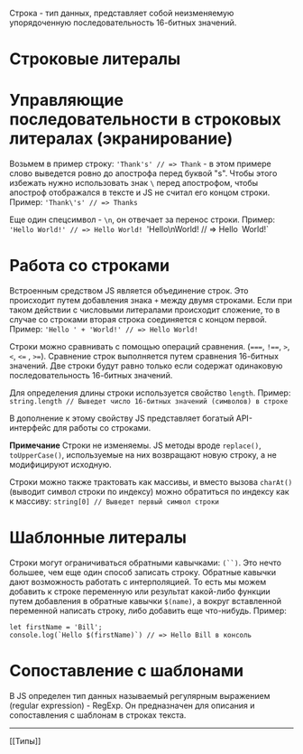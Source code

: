Строка - тип данных, представляет собой неизменяемую упорядоченную последовательность 16-битных значений.
# Строковые литералы
# Управляющие последовательности в строковых литералах (экранирование)
Возьмем в пример строку:
`'Thank's' // => Thank` - в этом примере слово выведется ровно до апострофа перед буквой "s". Чтобы этого избежать нужно использовать знак `\` перед апострофом, чтобы апостроф отображался в тексте и JS не считал его концом строки. 
Пример:
`'Thank\'s' // => Thanks`

Еще один спецсимвол - `\n`, он отвечает за перенос строки. 
Пример:
`'Hello World!' // => Hello World!
`'Hello\nWorld! // => Hello`
				   `World!`

# Работа со строками
Встроенным средством JS является объединение строк. Это происходит путем добавления знака `+` между двумя строками. Если при таком действии с числовыми литералами происходит сложение, то в случае со строками вторая строка соединяется с концом первой. 
Пример:
`'Hello ' + 'World!' // => Hello World!`

Строки можно сравнивать с помощью операций сравнения. (`===`, `!==`, `>`, `<`, `<=` , `>=`). Сравнение строк выполняется путем сравнения 16-битных значений. Две строки будут равно только если содержат одинаковую последовательность 16-битных значений.

Для определения длины строки используется свойство `length`.
Пример:
`string.length // Выведет число 16-битных значений (символов) в строке`

В дополнение к этому свойству JS представляет богатый API-интерфейс для работы со строками.

**Примечание**
Строки не изменяемы. JS методы вроде `replace()`, `toUpperCase()`, используемые на них возвращают новую строку, а не модифицируют исходную.

Строки можно также трактовать как массивы, и вместо вызова `charAt()` (выводит символ строки по индексу) можно обратиться по индексу как к массиву:
`string[0] // Выведет первый символ строки`

# Шаблонные литералы
Строки могут ограничиваться обратными кавычками: `(``)`. Это нечто большее, чем еще один способ записать строку. Обратные кавычки дают возможность работать с интерполяцией. То есть мы можем добавить к строке переменную или результат какой-либо функции путем добавления в обратные кавычки `$(name)`, а вокруг вставленной переменной написать строку, либо добавить еще что-нибудь.
Пример:
```
let firstName = 'Bill';
console.log(`Hello $(firstName)`) // => Hello Bill в консоль
```

# Сопоставление с шаблонами
В JS определен тип данных называемый регулярным выражением (regular expression) - RegExp.
Он предназначен для описания и сопоставления с шаблонам в строках текста.

---
[[Типы]]